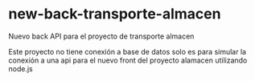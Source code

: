 # new-back-transporte-almacen
Nuevo back API para el proyecto de transporte almacen

Este proyecto no tiene conexión a base de datos solo 
es para simular la conexión a una api para el nuevo front del proyecto alamacen
utilizando node.js
